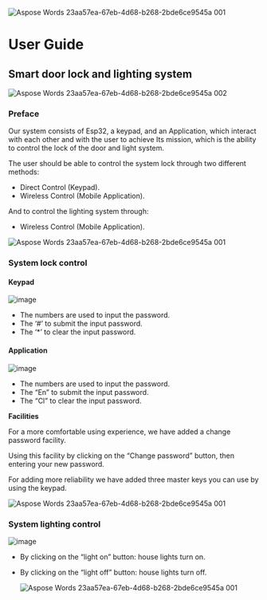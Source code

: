    ![Aspose Words 23aa57ea-67eb-4d68-b268-2bde6ce9545a 001](https://user-images.githubusercontent.com/67281513/169537986-51511757-2fba-4d86-bd4d-1a9c68764b0c.png)

# **User Guide**

## **Smart door lock and lighting system**


   ![Aspose Words 23aa57ea-67eb-4d68-b268-2bde6ce9545a 002](https://user-images.githubusercontent.com/67281513/169537785-f5509029-5c46-4ec1-9255-043106a0bbae.jpeg)


### **Preface**

Our system consists of Esp32, a keypad, and an Application, which interact with each other and with the user to achieve Its mission, which is the ability to control the lock of the door and light system.

The user should be able to control the system lock through two different methods:

- Direct Control (Keypad).
- Wireless Control (Mobile Application).

And to control the lighting system through:

- Wireless Control (Mobile Application).

![Aspose Words 23aa57ea-67eb-4d68-b268-2bde6ce9545a 001](https://user-images.githubusercontent.com/67281513/169537986-51511757-2fba-4d86-bd4d-1a9c68764b0c.png)


### **System lock control**

#### **Keypad**

![image](https://user-images.githubusercontent.com/67281513/169539273-a68dc0b1-283e-4389-a547-b8116d9c6039.png)


- The numbers are used to input the password.
- The ‘#’ to submit the input password.
- The ‘\*’ to clear the input password.

#### **Application**

![image](https://user-images.githubusercontent.com/67281513/169539761-6bef2df9-ae02-4b4a-a83b-f0391c2bd082.png)

- The numbers are used to input the password.
- The “En” to submit the input password.
- The “Cl” to clear the input password.

**Facilities**

For a more comfortable using experience, we have added a change password facility.

Using this facility by clicking on the “Change password” button, then entering your new password.

For adding more reliability we have added three master keys you can use by using the keypad.

   ![Aspose Words 23aa57ea-67eb-4d68-b268-2bde6ce9545a 001](https://user-images.githubusercontent.com/67281513/169537986-51511757-2fba-4d86-bd4d-1a9c68764b0c.png)

### **System lighting control**

![image](https://user-images.githubusercontent.com/67281513/169539999-72ae50c6-6598-4882-b057-577c5e6955fc.png)


- By clicking on the “light on” button: house lights turn on.
- By clicking on the “light off” button: house lights turn off.

   ![Aspose Words 23aa57ea-67eb-4d68-b268-2bde6ce9545a 001](https://user-images.githubusercontent.com/67281513/169537986-51511757-2fba-4d86-bd4d-1a9c68764b0c.png)
